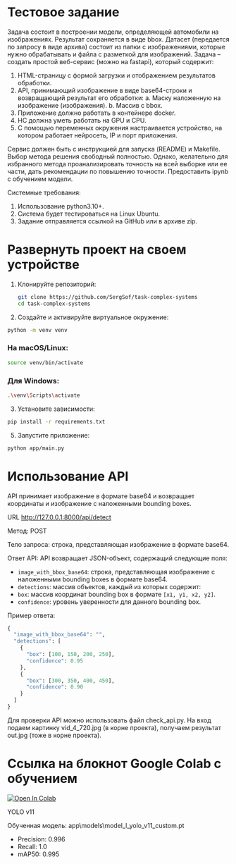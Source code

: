 # Тестовое задание

Задача состоит в построении модели, определяющей автомобили на изображениях. 
Результат сохраняется в виде bbox. 
Датасет (передается по запросу в виде архива) состоит из папки с изображениями, которые нужно обрабатывать и файла с разметкой для изображений.
Задача – создать простой веб-сервис (можно на fastapi), который содержит:
1. HTML-страницу с формой загрузки и отображением результатов обработки.
2. API, принимающий изображение в виде base64-строки и возвращающий результат его обработки: 
   a. Маску наложенную на изображение (изображения).
   b. Массив с bbox.
3. Приложение должно работать в контейнере docker.
4. НС должна уметь работать на GPU и CPU.
5. С помощью переменных окружения настраивается устройство, на котором работает нейросеть, IP и порт приложения.

Сервис должен быть с инструкцией для запуска (README) и Makefile. Выбор метода решения свободный полностью. Однако, желательно для избранного метода проанализировать точность на всей выборке или ее части, дать рекомендации по повышению точности. 
Предоставить ipynb с обучением модели.

Системные требования:
1. Использование python3.10+.
2. Система будет тестироваться на Linux Ubuntu.
3. Задание отправляется ссылкой на GitHub или в архиве zip.

# Развернуть проект на своем устройстве

1. Клонируйте репозиторий:
   ```bash
   git clone https://github.com/SergSof/task-complex-systems
   cd task-complex-systems
   ```

2. Создайте и активируйте виртуальное окружение:
```bash
python -m venv venv
```
### На macOS/Linux:
```bash
source venv/bin/activate
```  
### Для Windows: 
```bash
.\venv\Scripts\activate
```


3. Установите зависимости:
```bash
pip install -r requirements.txt
```

5. Запустите приложение:
```bash
python app/main.py
```


# Использование API

API принимает изображение в формате base64 и возвращает координаты и изображение с наложенными bounding boxes.

URL
http://127.0.0.1:8000/api/detect

Метод:
POST

Тело запроса: 
строка, представляющая изображение в формате base64.

Ответ API:
API возвращает JSON-объект, содержащий следующие поля:

- `image_with_bbox_base64`: строка, представляющая изображение с наложенными bounding boxes в формате base64.
- `detections`: массив объектов, каждый из которых содержит:
- `box`: массив координат bounding box в формате `[x1, y1, x2, y2]`.
- `confidence`: уровень уверенности для данного bounding box.

Пример ответа:
```python
{
  "image_with_bbox_base64": "",
  "detections": [
    {
      "box": [100, 150, 200, 250],
      "confidence": 0.95
    },
    {
      "box": [300, 350, 400, 450],
      "confidence": 0.90
    }
  ]
}
```
Для проверки API можно использовать файл check_api.py. На вход подаем картинку vid_4_720.jpg (в корне проекта), получаем результат out.jpg (тоже в корне проекта).



# Ссылка на блокнот Google Colab с обучением
<a href="https://colab.research.google.com/drive/13CAaRRoUbgyOGs_QMqul9o4DwFN_rYWk?usp=sharing"><img src="https://colab.research.google.com/assets/colab-badge.svg" alt="Open In Colab"></a>

YOLO v11

Обученная модель: app\models\model_l_yolo_v11_custom.pt

- Precision: 0.996
- Recall: 1.0
- mAP50: 0.995
